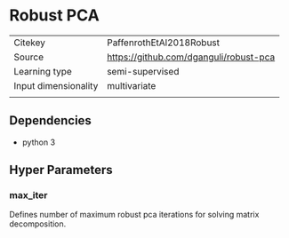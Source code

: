 # Robust PCA

|||
| :--- | :--- |
| Citekey | PaffenrothEtAl2018Robust |
| Source | https://github.com/dganguli/robust-pca |
| Learning type | semi-supervised |
| Input dimensionality | multivariate |
|||

## Dependencies

- python 3

## Hyper Parameters

### max_iter

Defines number of maximum robust pca iterations for solving matrix decomposition.
